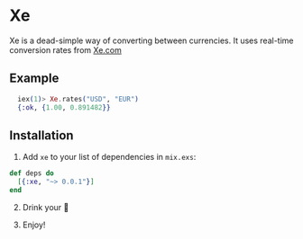 # Xe

Xe is a dead-simple way of converting between currencies. It uses real-time conversion rates from [Xe.com](http://www.xe.com)

## Example

```elixir
  iex(1)> Xe.rates("USD", "EUR")
  {:ok, {1.00, 0.891482}}
```

## Installation

  1. Add `xe` to your list of dependencies in `mix.exs`:

  ```elixir
  def deps do
    [{:xe, "~> 0.0.1"}]
  end
  ```

  2. Drink your :tea:

  3. Enjoy!
